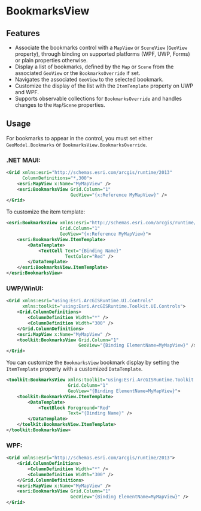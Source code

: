 # BookmarksView

## Features

* Associate the bookmarks control with a `MapView` or `SceneView` (`GeoView` property), through binding on supported platforms (WPF, UWP, Forms) or plain properties otherwise.
* Display a list of bookmarks, defined by the `Map` or `Scene` from the associated `GeoView` or the `BookmarksOverride` if set.
* Navigates the associated `GeoView` to the selected bookmark.
* Customize the display of the list with the `ItemTemplate` property on UWP and WPF.
* Supports observable collections for `BookmarksOverride` and handles changes to the `Map`/`Scene` properties.

## Usage

For bookmarks to appear in the control, you must set either `GeoModel.Bookmarks` or `BookmarksView.BookmarksOverride`.

### .NET MAUI:

```xml
<Grid xmlns:esri="http://schemas.esri.com/arcgis/runtime/2013" 
      ColumnDefinitions="*,300">
    <esri:MapView x:Name="MyMapView" />
    <esri:BookmarksView Grid.Column="1" 
                        GeoView="{x:Reference MyMapView}" />
</Grid>
```

To customize the item template:

```xml
<esri:BookmarksView xmlns:esri="http://schemas.esri.com/arcgis/runtime/2013" 
                    Grid.Column="1" 
                    GeoView="{x:Reference MyMapView}">
    <esri:BookmarksView.ItemTemplate>
        <DataTemplate>
            <TextCell Text="{Binding Name}"
                      TextColor="Red" />
        </DataTemplate>
    </esri:BookmarksView.ItemTemplate>
</esri:BookmarksView>
```

### UWP/WinUI:

```xml
<Grid xmlns:esri="using:Esri.ArcGISRuntime.UI.Controls" 
      xmlns:toolkit="using:Esri.ArcGISRuntime.Toolkit.UI.Controls">
    <Grid.ColumnDefinitions>
        <ColumnDefinition Width="*" />
        <ColumnDefinition Width="300" />
    </Grid.ColumnDefinitions>
    <esri:MapView x:Name="MyMapView" />
    <toolkit:BookmarksView Grid.Column="1" 
                           GeoView="{Binding ElementName=MyMapView}" />
</Grid>
```

You can customize the `BookmarksView` bookmark display by setting the `ItemTemplate` property with a customized `DataTemplate`. 

```xml
<toolkit:BookmarksView xmlns:toolkit="using:Esri.ArcGISRuntime.Toolkit.UI.Controls"
                       Grid.Column="1"
                       GeoView="{Binding ElementName=MyMapView}">
    <toolkit:BookmarksView.ItemTemplate>
        <DataTemplate>
            <TextBlock Foreground="Red" 
                       Text="{Binding Name}" />
        </DataTemplate>
    </toolkit:BookmarksView.ItemTemplate>
</toolkit:BookmarksView>
```

### WPF:

```xml
<Grid xmlns:esri="http://schemas.esri.com/arcgis/runtime/2013">
    <Grid.ColumnDefinitions>
        <ColumnDefinition Width="*" />
        <ColumnDefinition Width="300" />
    </Grid.ColumnDefinitions>
    <esri:MapView x:Name="MyMapView" />
    <esri:BookmarksView Grid.Column="1" 
                        GeoView="{Binding ElementName=MyMapView}" />
</Grid>
```
